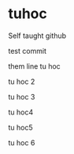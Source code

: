 # tuhoc
Self taught github


test commit

them line
tu hoc 


tu hoc 2

tu hoc 3

tu hoc4

tu hoc5

tu hoc 6


